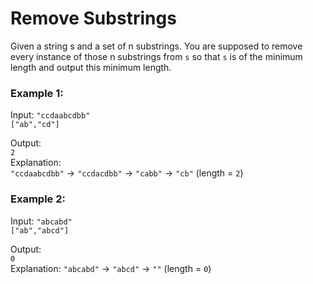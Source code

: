 # Remove Substrings
Given a string s and a set of n substrings. You are supposed to remove every instance of those n substrings from `s` so that `s` is of the minimum length and output this minimum length.

### Example 1:

Input:
`"ccdaabcdbb"`  
`["ab","cd"]`

Output:  
`2`  
Explanation:  
`"ccdaabcdbb"` -> `"ccdacdbb"` -> `"cabb"` -> `"cb"` (length = `2`)

### Example 2:

Input:
`"abcabd"`  
`["ab","abcd"]`

Output:  
`0`  
Explanation: 
`"abcabd"` -> `"abcd"` -> `""` (length = `0`)